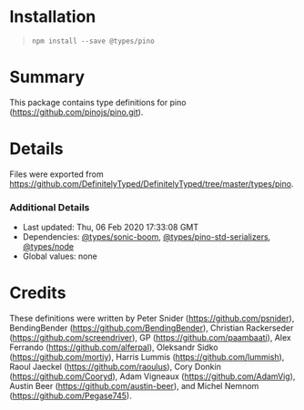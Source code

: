 # Installation
> `npm install --save @types/pino`

# Summary
This package contains type definitions for pino (https://github.com/pinojs/pino.git).

# Details
Files were exported from https://github.com/DefinitelyTyped/DefinitelyTyped/tree/master/types/pino.

### Additional Details
 * Last updated: Thu, 06 Feb 2020 17:33:08 GMT
 * Dependencies: [@types/sonic-boom](https://npmjs.com/package/@types/sonic-boom), [@types/pino-std-serializers](https://npmjs.com/package/@types/pino-std-serializers), [@types/node](https://npmjs.com/package/@types/node)
 * Global values: none

# Credits
These definitions were written by Peter Snider (https://github.com/psnider), BendingBender (https://github.com/BendingBender), Christian Rackerseder (https://github.com/screendriver), GP (https://github.com/paambaati), Alex Ferrando (https://github.com/alferpal), Oleksandr Sidko (https://github.com/mortiy), Harris Lummis (https://github.com/lummish), Raoul Jaeckel (https://github.com/raoulus), Cory Donkin (https://github.com/Cooryd), Adam Vigneaux (https://github.com/AdamVig), Austin Beer (https://github.com/austin-beer), and Michel Nemnom (https://github.com/Pegase745).
